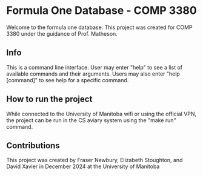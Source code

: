 # Formula One Database - COMP 3380
Welcome to the formula one database. This project was created for COMP 3380 under the guidance of Prof. Matheson.

## Info
This is a command line interface. User may enter "help" to see a list of available commands and their arguments. Users may also enter "help [command]" to see help for a specific command. 

## How to run the project
While connected to the University of Manitoba wifi or using the official VPN, the project can be run in the CS aviary system using the "make run" command.

## Contributions
This project was created by Fraser Newbury, Elizabeth Stoughton, and David Xavier in December 2024 at the University of Manitoba